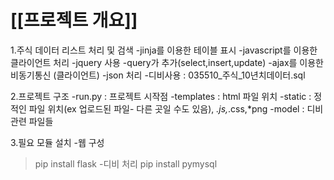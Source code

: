 # [[프로젝트 개요]]
1.주식 데이터 리스트 처리 및 검색
-jinja를 이용한 테이블 표시
-javascript를 이용한 클라이언트 처리
-jquery 사용
-query가 추가(select,insert,update)
-ajax를 이용한 비동기통신 (클라이언트)
-json 처리
-디비사용 : 035510_주식_10년치데이터.sql

2.프로젝트 구조
-run.py : 프로젝트 시작점
-templates : html 파일 위치
-static : 정적인 파일 위치(ex 업로드된 파일- 다른 곳일 수도 있음), *.js,*.css,*png
-model : 디비 관련 파일들

3.필요 모듈 설치
-웹 구성
 > pip install flask
-디비 처리
 > pip install pymysql
 
